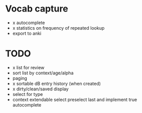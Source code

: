 # Vocab capture

- x autocomplete
- x statistics on frequency of repeated lookup
- export to anki

# TODO

- x list for review
- sort list by context/age/alpha
- paging
- x sortable dB entry history (when created)
- x dirty/clean/saved display
- select for type
- context extendable select preselect last and implement true autocomplete 

